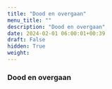 ```yaml
---
title: "Dood en overgaan"
menu_title: ""
description: "Dood en overgaan"
date: 2024-02-01 06:00:01+00:39
draft: False
hidden: True
weight:
---
```

### Dood en overgaan


